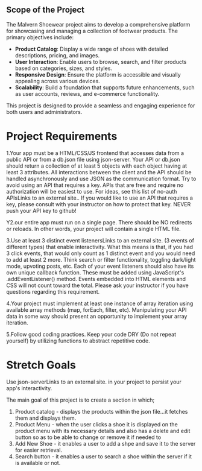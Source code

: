## Scope of the Project

The Malvern Shoewear project aims to develop a comprehensive platform for showcasing and managing a collection of footwear products. The primary objectives include:

- **Product Catalog**: Display a wide range of shoes with detailed descriptions, pricing, and images.
- **User Interaction**: Enable users to browse, search, and filter products based on categories, sizes, and styles.
- **Responsive Design**: Ensure the platform is accessible and visually appealing across various devices.
- **Scalability**: Build a foundation that supports future enhancements, such as user accounts, reviews, and e-commerce functionality.

This project is designed to provide a seamless and engaging experience for both users and administrators.



# Project Requirements
1.Your app must be a HTML/CSS/JS frontend that accesses data from a public API or from a db.json file using json-server. Your API or db.json should return a collection of at least 5 objects with each object having at least 3 attributes. All interactions between the client and the API should be handled asynchronously and use JSON as the communication format. Try to avoid using an API that requires a key. APIs that are free and require no authorization will be easiest to use. For ideas, see this list of no-auth APIsLinks to an external site.. If you would like to use an API that requires a key, please consult with your instructor on how to protect that key. NEVER push your API key to github!

Y2.our entire app must run on a single page. There should be NO redirects or reloads. In other words, your project will contain a single HTML file.

3.Use at least 3 distinct event listenersLinks to an external site. (3 events of different types) that enable interactivity. What this means is that, if you had 3 click events, that would only count as 1 distinct event and you would need to add at least 2 more. Think search or filter functionality, toggling dark/light mode, upvoting posts, etc. Each of your event listeners should also have its own unique callback function. These must be added using JavaScript's .addEventListener() method. Events embedded into HTML elements and CSS will not count toward the total. Please ask your instructor if you have questions regarding this requirement.

4.Your project must implement at least one instance of array iteration using available array methods (map, forEach, filter, etc). Manipulating your API data in some way should present an opportunity to implement your array iteration.

5.Follow good coding practices. Keep your code DRY (Do not repeat yourself) by utilizing functions to abstract repetitive code.

# Stretch Goals
Use json-serverLinks to an external site. in your project to persist your app's interactivity.


The main goal of this project is to create a section in which;
1. Product catalog - displays the products within the json file...it fetches them and displays them.
2. Product Menu - when the user clicks a shoe it is displayed on the product menu with its necessary details and also has a delete and edit button so as to be able to change or remove it if needed to
3. Add New Shoe - it enables a user to add a shpe and save it to the server for easier retrieval.
4. Search button - it enables a user to search a shoe within the server if it is available or not.